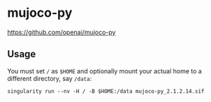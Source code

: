 # mujoco-py
https://github.com/openai/mujoco-py

## Usage

You must set `/` as `$HOME` and optionally mount your actual home to a different directory, say `/data`:

```
singularity run --nv -H / -B $HOME:/data mujoco-py_2.1.2.14.sif
```
